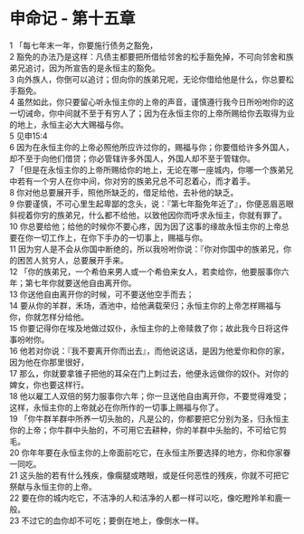 # 申命记 - 第十五章
  
 1 「每七年末一年，你要施行债务之豁免，  
 2 豁免的办法乃是这样：凡债主都要把所借给邻舍的松手豁免掉，不可向邻舍和族弟兄追讨，因为所宣告的是永恒主的豁免。  
 3 向外族人，你倒可以追讨；但向你的族弟兄呢，无论你借给他是什么，你总要松手豁免。  
 4 虽然如此，你只要留心听永恒主你的上帝的声音，谨慎遵行我今日所吩咐你的这一切诫命，你中间就不至于有穷人了；因为在永恒主你的上帝所赐给你去取得为业的地上，永恒主必大大赐福与你。  
 5 见申15:4  
 6 因为在永恒主你的上帝必照他所应许过你的，赐福与你；你要借给许多外国人，却不至于向他们借贷；你必管辖许多外国人，外国人却不至于管辖你。  
 7 「但是在永恒主你的上帝所赐给你的地上，无论在哪一座城内，你哪一个族弟兄中若有一个穷人在你中间，你对穷的族弟兄总不可忍着心，而才着手。  
 8 你对他总要展开手，照他所缺乏的，借足给他，去补他的缺乏。  
 9 你要谨慎，不可心里生起卑鄙的念头，说：『第七年豁免年近了』，你便恶眉恶眼斜视着你穷的族弟兄，什么都不给他，以致他因你而呼求永恒主，你就有罪了。  
 10 你总要给他；给他的时候你不要心疼，因为因了这事的缘故永恒主你的上帝总要在你一切工作上，在你下手办的一切事上，赐福与你。  
 11 因为穷人是不会从你国中断绝的，所以我吩咐你说：『你对你国中的族弟兄，你的困苦人贫穷人，总要展开手来。  
 12 「你的族弟兄，一个希伯来男人或一个希伯来女人，若卖给你，他要服事你六年；第七年你就要送他自由离开你。  
 13 你送他自由离开你的时候，可不要送他空手而去；  
 14 要从你的羊群，禾场，酒池中，给他满载荣归；永恒主你的上帝怎样赐福与你，你就怎样分给他。  
 15 你要记得你在埃及地做过奴仆，永恒主你的上帝赎救了你；故此我今日将这件事吩咐你。  
 16 他若对你说：『我不要离开你而出去』，而他说这话，是因为他爱你和你的家，因为他在你那里很好，  
 17 那么，你就要拿锥子把他的耳朵在门上刺过去，他便永远做你的奴仆。对你的婢女，你也要这样行。  
 18 他以雇工人双倍的努力服事你六年；你一旦送他自由离开你，不要觉得难受；这样，永恒主你的上帝就必在你所作的一切事上赐福与你了。  
 19 「你牛群羊群中所养一切头胎的，凡是公的，你都要把它分别为圣，归永恒主你的上帝；你牛群中头胎的，不可用它去耕种，你的羊群中头胎的，不可给它剪毛。  
 20 你年年要在永恒主你的上帝面前吃它，在永恒主所要选择的地方，你和你家眷一同吃。  
 21 这头胎的若有什么残疾，像瘸腿或瞎眼，或是任何恶性的残疾，你就不可把它祭献与永恒主你的上帝。  
 22 要在你的城内吃它，不洁净的人和洁净的人都一样可以吃，像吃瞪羚羊和鹿一般。  
 23 不过它的血你却不可吃；要倒在地上，像倒水一样。